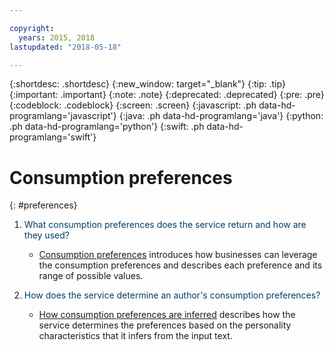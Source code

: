 ```yaml
---

copyright:
  years: 2015, 2018
lastupdated: "2018-05-18"

---
```


{:shortdesc: .shortdesc}
{:new_window: target="_blank"}
{:tip: .tip}
{:important: .important}
{:note: .note}
{:deprecated: .deprecated}
{:pre: .pre}
{:codeblock: .codeblock}
{:screen: .screen}
{:javascript: .ph data-hd-programlang='javascript'}
{:java: .ph data-hd-programlang='java'}
{:python: .ph data-hd-programlang='python'}
{:swift: .ph data-hd-programlang='swift'}

# Consumption preferences
{: #preferences}

1.  <span style="color:#003F69">What consumption preferences does the service return and how are they used?</span>

    -   [Consumption preferences](/docs/services/personality-insights/preferences.html) introduces how businesses can leverage the consumption preferences and describes each preference and its range of possible values.

1.  <span style="color:#003F69">How does the service determine an author's consumption preferences?</span>

    -   [How consumption preferences are inferred](/docs/services/personality-insights/science.html#researchInferPrefs) describes how the service determines the preferences based on the personality characteristics that it infers from the input text.
